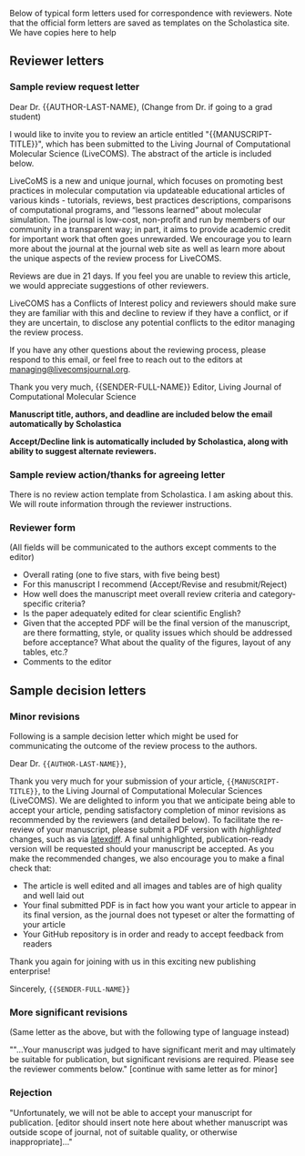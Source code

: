 Below of typical form letters used for correspondence with reviewers.  Note that the official form letters are saved as templates on the Scholastica site.  We have copies here to help 

## Reviewer letters

### Sample review request letter

Dear Dr. {{AUTHOR-LAST-NAME},  (Change from Dr. if going to a grad student)

I would like to invite you to review an article entitled "{{MANUSCRIPT-TITLE}}", which has been submitted to the Living Journal of Computational Molecular Science (LiveCOMS). The abstract of the article is included below.

LiveCoMS is a new and unique journal, which focuses on promoting best practices in molecular computation via updateable educational articles of various kinds - tutorials, reviews, best practices descriptions, comparisons of computational programs, and “lessons learned” about molecular simulation. The journal is low-cost, non-profit and run by members of our community in a transparent way; in part, it aims to provide academic credit for important work that often goes unrewarded. We encourage you to learn more about the journal at the journal web site as well as learn more about the unique aspects of the review process for LiveCOMS.

Reviews are due in 21 days. If you feel you are unable to review this article, we would appreciate suggestions of other reviewers. 

LiveCOMS has a Conflicts of Interest policy and reviewers should make sure they are familiar with this and decline to review if they have a conflict, or if they are uncertain, to disclose any potential conflicts to the editor managing the review process.

If you have any other questions about the reviewing process, please respond to this email, or feel free to reach out to the editors at managing@livecomsjournal.org.

Thank you very much,
{{SENDER-FULL-NAME}}
Editor, Living Journal of Computational Molecular Science

**Manuscript title, authors, and deadline are included below the email automatically by Scholastica**

**Accept/Decline link is automatically included by Scholastica, along with ability to suggest alternate reviewers.**

### Sample review action/thanks for agreeing letter

There is no review action template from Scholastica.  I am asking about this.  We will route information through the reviewer instructions.

### Reviewer form

(All fields will be communicated to the authors except comments to the editor)
- Overall rating (one to five stars, with five being best)
- For this manuscript I recommend (Accept/Revise and resubmit/Reject)
- How well does the manuscript meet overall review criteria and category-specific criteria?
- Is the paper adequately edited for clear scientific English?
- Given that the accepted PDF will be the final version of the manuscript, are there formatting, style, or quality issues which should be addressed before acceptance? What about the quality of the figures, layout of any tables, etc.?
- Comments to the editor


## Sample decision letters


### Minor revisions

Following is a sample decision letter which might be used for communicating the outcome of the review process to the authors.

Dear Dr. `{{AUTHOR-LAST-NAME}}`,

Thank you very much for your submission of your article, `{{MANUSCRIPT-TITLE}}`, to the Living Journal of Computational Molecular Sciences (LiveCOMS).
We are delighted to inform you that we anticipate being able to accept your article, pending satisfactory completion of minor revisions as recommended by the reviewers (and detailed below).
To facilitate the re-review of your manuscript, please submit a PDF version with *highlighted* changes, such as via [latexdiff](https://www.sharelatex.com/blog/2013/02/16/using-latexdiff-for-marking-changes-to-tex-documents.html).
A final unhighlighted, publication-ready version will be requested should your manuscript be accepted.
As you make the recommended changes, we also encourage you to make a final check that:
- The article is well edited and all images and tables are of high quality and well laid out
- Your final submitted PDF is in fact how you want your article to appear in its final version, as the journal does not typeset or alter the formatting of your article
- Your GitHub repository is in order and ready to accept feedback from readers

Thank you again for joining with us in this exciting new publishing enterprise!

Sincerely,
`{{SENDER-FULL-NAME}}`

### More significant revisions

(Same letter as the above, but with the following type of language instead)

""...Your manuscript was judged to have significant merit and may ultimately be suitable for publication, but significant revisions are required. Please see the reviewer comments below." [continue with same letter as for minor]

### Rejection

"Unfortunately, we will not be able to accept your manuscript for publication. [editor should insert note here about whether manuscript was outside scope of journal, not of suitable quality, or otherwise inappropriate]..."
